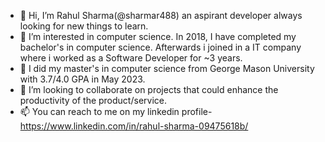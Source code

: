 - 👋 Hi, I’m Rahul Sharma(@sharmar488) an aspirant developer always looking for new things to learn.
- 👀 I’m interested in computer science. In 2018, I have completed my bachelor's in computer science. Afterwards i joined in a IT company where i worked as a Software Developer for ~3 years. 
- 🌱 I did my master's in computer science from George Mason University with 3.7/4.0 GPA in May 2023.
- 💞️ I’m looking to collaborate on projects that could enhance the productivity of the product/service.
- 📫 You can reach to me on my linkedin profile- https://www.linkedin.com/in/rahul-sharma-09475618b/

<!---
sharmar488/sharmar488 is a ✨ special ✨ repository because its `README.md` (this file) appears on your GitHub profile.
You can click the Preview link to take a look at your changes.
--->
